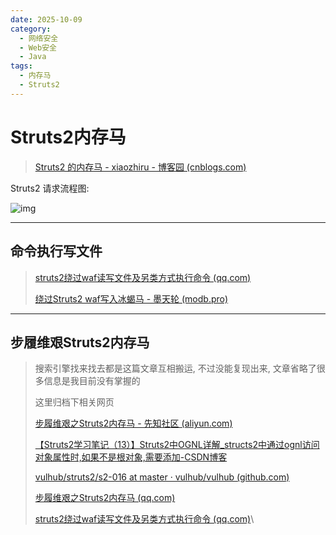 ```yaml
---
date: 2025-10-09
category:
  - 网络安全
  - Web安全
  - Java
tags:
  - 内存马
  - Struts2
---
```


# Struts2内存马

> [Struts2 的内存马 - xiaozhiru - 博客园 (cnblogs.com)](https://www.cnblogs.com/xiaozhiru/p/16163057.html)

Struts2 请求流程图:

![img](http://cdn.ayusummer233.top/DailyNotes/202408281334484.png)

---

## 命令执行写文件

> [struts2绕过waf读写文件及另类方式执行命令 (qq.com)](https://mp.weixin.qq.com/s/outtxUANOa406ErGleWjtQ)
>
> [绕过Struts2 waf写入冰蝎马 - 墨天轮 (modb.pro)](https://www.modb.pro/db/633062)



---

## 步履维艰Struts2内存马

> 搜索引擎找来找去都是这篇文章互相搬运, 不过没能复现出来,  文章省略了很多信息是我目前没有掌握的
>
> 这里归档下相关网页
>
> [步履维艰之Struts2内存马 - 先知社区 (aliyun.com)](https://xz.aliyun.com/t/12237)
>
> [【Struts2学习笔记（13）】Struts2中OGNL详解_structs2中通过ognl访问对象属性时,如果不是根对象,需要添加-CSDN博客](https://blog.csdn.net/xlgen157387/article/details/39735703)
>
> [vulhub/struts2/s2-016 at master · vulhub/vulhub (github.com)](https://github.com/vulhub/vulhub/tree/master/struts2/s2-016)
>
> [步履维艰之Struts2内存马 (qq.com)](https://mp.weixin.qq.com/s/ATDYiN0FhagZfP7Cnba8DQ)
>
> [struts2绕过waf读写文件及另类方式执行命令 (qq.com)](https://mp.weixin.qq.com/s/outtxUANOa406ErGleWjtQ)\
>
> 
>
> 

